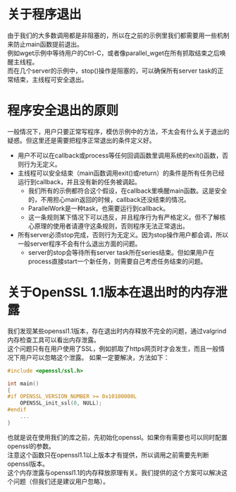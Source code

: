 # 关于程序退出

由于我们的大多数调用都是非阻塞的，所以在之前的示例里我们都需要用一些机制来防止main函数提前退出。  
例如wget示例中等待用户的Ctrl-C，或者像parallel_wget在所有抓取结束之后唤醒主线程。  
而在几个server的示例中，stop()操作是阻塞的，可以确保所有server task的正常结束，主线程可安全退出。

# 程序安全退出的原则

一般情况下，用户只要正常写程序，模仿示例中的方法，不太会有什么关于退出的疑惑。但这里还是需要把程序正常退出的条件定义好。  
* 用户不可以在callback或process等任何回调函数里调用系统的exit()函数，否则行为无定义。
* 主线程可以安全结束（main函数调用exit()或return）的条件是所有任务已经运行到callback，并且没有新的任务被调起。
  * 我们所有的示例都符合这个假设，在callback里唤醒main函数。这是安全的，不用担心main返回的时候，callback还没结束的情况。
  * ParallelWork是一种task，也需要运行到callback。
  * 这一条规则某下情况下可以违反，并且程序行为有严格定义。但不了解核心原理的使用者请遵守这条规则，否则程序无法正常退出。
* 所有server必须stop完成，否则行为无定义。因为stop操作用户都会调，所以一般server程序不会有什么退出方面的问题。
  * server的stop会等待所有server task所在series结束。但如果用户在process直接start一个新任务，则需要自己考虑任务结束的问题。

# 关于OpenSSL 1.1版本在退出时的内存泄露

我们发现某些openssl1.1版本，存在退出时内存释放不完全的问题，通过valgrind内存检查工具可以看出内存泄露。  
这个问题只有在用户使用了SSL，例如抓取了https网页时才会发生，而且一般情况下用户可以忽略这个泄露。
如果一定要解决，方法如下：
~~~cpp
#include <openssl/ssl.h>

int main()
{
#if OPENSSL_VERSION_NUMBER >= 0x10100000L
    OPENSSL_init_ssl(0, NULL);
#endif
    ...
}
~~~
也就是说在使用我们的库之前，先初始化openssl。如果你有需要也可以同时配置openssl的参数。  
注意这个函数只在openssl1.1以上版本才有提供，所以调用之前需要先判断openssl版本。  
这个内存泄露与openssl1.1的内存释放原理有关。我们提供的这个方案可以解决这个问题（但我们还是建议用户忽略）。
